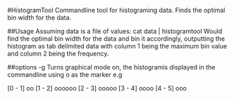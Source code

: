 #HistogramTool
Commandline tool for histograming data. Finds the optimal bin width for the data.

##Usage
Assuming data is a file of values:
cat data | histogramtool
Would find the optimal bin width for the data and bin it accordingly, outputting the histogram as tab delimited data with column 1 being the maximum bin value and column 2 being the frequency.

##options
-g	Turns graphical mode on, the histogramis displayed in the commandline using o as the marker e.g

[0 - 1]	oo
[1 - 2] oooooo
[2 - 3] ooooo
[3 - 4] oooo
[4 - 5] ooo
